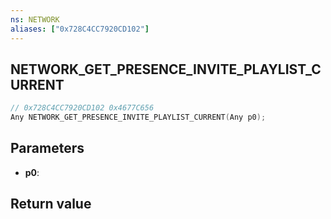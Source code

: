 ```yaml
---
ns: NETWORK
aliases: ["0x728C4CC7920CD102"]
---
```

## NETWORK_GET_PRESENCE_INVITE_PLAYLIST_CURRENT

```c
// 0x728C4CC7920CD102 0x4677C656
Any NETWORK_GET_PRESENCE_INVITE_PLAYLIST_CURRENT(Any p0);
```


## Parameters
* **p0**: 

## Return value
